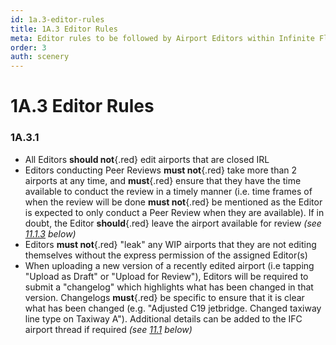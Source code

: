 ```yaml
---
id: 1a.3-editor-rules
title: 1A.3 Editor Rules
meta: Editor rules to be followed by Airport Editors within Infinite Flight.
order: 3
auth: scenery
---
```


# 1A.3  Editor Rules



### 1A.3.1

- All Editors **should not**{.red} edit airports that are closed IRL
- Editors conducting Peer Reviews **must not**{.red} take more than 2 airports at any time, and **must**{.red} ensure that they have the time available to conduct the review in a timely manner (i.e. time frames of when the review will be done **must not**{.red} be mentioned as the Editor is expected to only conduct a Peer Review when they are available). If in doubt, the Editor **should**{.red} leave the airport available for review *(see [11.1.3](/guide/scenery-editor-manual/11.-review-and-release/11.1-review-and-release-process#11.1.3) below)*
- Editors **must not**{.red} "leak" any WIP airports that they are not editing themselves without the express permission of the assigned Editor(s)
- When uploading a new version of a recently edited airport (i.e tapping "Upload as Draft" or "Upload for Review"), Editors will be required to submit a "changelog" which highlights what has been changed in that version. Changelogs **must**{.red} be specific to ensure that it is clear what has been changed (e.g. "Adjusted C19 jetbridge. Changed taxiway line type on Taxiway A"). Additional details can be added to the IFC airport thread if required *(see [11.1](/guide/scenery-editor-manual/11.-review-and-release/11.1-review-and-release-process) below)* 

